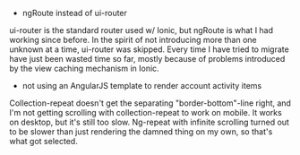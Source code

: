 
* ngRoute instead of ui-router

ui-router is the standard router used w/ Ionic, but ngRoute is what I had
working since before. In the spirit of not introducing more than one unknown
at a time, ui-router was skipped. Every time I have tried to migrate have
just been wasted time so far, mostly because of problems introduced by
the view caching mechanism in Ionic.

* not using an AngularJS template to render account activity items

Collection-repeat doesn't get the separating "border-bottom"-line right,
and I'm not getting scrolling with collection-repeat to work on mobile.
It works on desktop, but it's still too slow. Ng-repeat with infinite scrolling
turned out to be slower than just rendering the damned thing on my own,
so that's what got selected.
